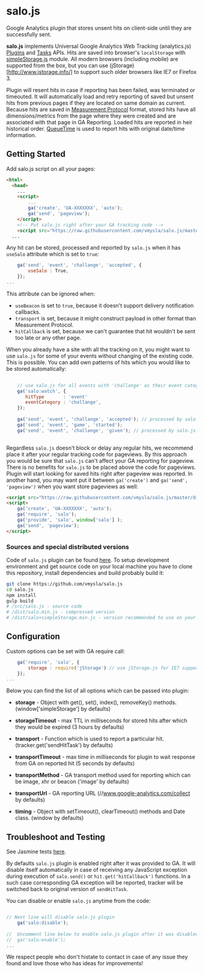 # salo.js
Google Analytics plugin that stores unsent hits on client-side until they are successfully sent.

**salo.js** implements Universal Google Analytics Web Tracking (analytics.js) [Plugins](https://developers.google.com/analytics/devguides/collection/analyticsjs/plugins) and [Tasks](https://developers.google.com/analytics/devguides/collection/analyticsjs/tasks) APIs.
Hits are saved into browser's `localStorage` with [simpleStorage.js](https://github.com/andris9/simpleStorage) module. All modern browsers (including mobile) are supported from the box, but you can use (jStorage)[http://www.jstorage.info/] to support such older browsers like IE7 or Firefox 3.

Plugin will resent hits in case if reporting has been failed, was terminated or timeouted. It will  automatically load and retry reporting of saved but unsent hits from previous pages if they are located on same domain as current. Because hits are saved in [Measurement Protocol](https://developers.google.com/analytics/devguides/collection/protocol/v1/) format, stored hits have all dimensions/metrics from the page where they were created and are associated with that page in GA Reporting. Loaded hits are reported in heir historical order. [QueueTime](https://developers.google.com/analytics/devguides/collection/protocol/v1/parameters#qt) is used to report hits with original date/time information.

## Getting Started
Add salo.js script on all your pages:
``` html
<html>
  <head>
  	...
  	<script>
  	 	...
  	 	ga('create', 'UA-XXXXXXX', 'auto');
  		ga('send', 'pageview');
	</script>
	<!-- Put salo.js right after your GA tracking code --> 
	<script src="https://raw.githubusercontent.com/vmysla/salo.js/master/dist/salo+simplestorage+autoprovide.min.js"></script>
  ...
```
Any hit can be stored, processed and reported by `salo.js` when it has `useSalo` attribute which is set to `true`:
``` javascript
	ga('send', 'event', 'challange', 'accepted', {
        useSalo : True,
	});
...
```
This attribute can be ignored when:
* `useBeacon` is set to `true`, because it doesn't support delivery notification callbacks.
* `transport` is set, because it might construct payload in other format than Measurement Protocol.
* `hitCallback` is set, because we can't guarantee that hit wouldn't be sent too late or any other page.

When you already have a site with all the tracking on it, you might want to use `salo.js` for some of your events without changing of the existing code. This is possible. You can add own patterns of hits which you would like to be stored automatically:

``` javascript
    
    // use salo.js for all events with 'challange' as their event category:
    ga('salo:watch', {
       hitType       : 'event'
       eventCategory : 'challange',
    });
    
	ga('send', 'event', 'challange', 'accepted'); // processed by salo.js
	ga('send', 'event', 'game', 'started');
	ga('send', 'event', 'challange', 'given'); // processed by salo.js
	
```

Regardless `salo.js` doesn't block or delay any regular hits, we recommend place it after your regular tracking code for pageviews. By this approach you would be sure that `salo.js` can't affect your GA reporting for pageview. There is no benefits for `salo.js` to be placed above the code for pageviews. Plugin will start looking for saved hits right after pageview was reported. In another hand, you may want put it between `ga('create')` and `ga('send', 'pageview')` when you want store pageviews as well:

``` html
<script src="https://raw.githubusercontent.com/vmysla/salo.js/master/dist/salo+simplestorage.min.js"></script>
<script>
	ga('create', 'UA-XXXXXXX', 'auto');
	ga('require', 'salo');
	ga('provide', 'salo', window['salo'] );
	ga('send', 'pageview');
</script>
```

### Sources and special distributed versions 
Code of `salo.js` plugin can be found [here](https://github.com/vmysla/salo.js/blob/master/src/salo.js).
To setup development environment and get source code on your local machine you have to clone this repository, install dependencies and build probably build it: 
``` bash
git clone https://github.com/vmysla/salo.js
cd salo.js
npm install
gulp build
# /src/salo.js - source code
# /dist/salo.min.js - compressed version
# /dist/salo+simpleStorage.min.js - version recommended to use on your site
```

## Configuration

Custom options can be set with GA require call:

``` javascript
	ga('require', 'salo', {
		storage : require('jStorage') // use jStorage.js for IE7 support
	});
...
```
Below you can find the list of all options which can be passed into plugin:

* **storage**   - Object with get(), set(), index(), removeKey() methods. (window['simpleStorage'] by defaults) 
* **storageTimeout**   - max TTL in milliseconds for stored hits after which they would be expired (3 hours by defaults)  


* **transport**   - Function which is used to report a particular hit. (tracker.get('sendHitTask') by defaults) 
* **transportTimeout** - max time in milliseconds for plugin to wait response from GA on reported hit (5 seconds by defaults)  
* **transportMethod** - GA transport method used for reporting which can be image, xhr or beacon ('image' by defaults) 
* **transportUrl**  - GA reporting URL (//www.google-analytics.com/collect by defaults) 


* **timing**  - Object with setTimeout(), clearTimeout() methods and Date class. (window by defaults) 

## 

## Troubleshoot and Testing
See Jasmine tests [here](https://github.com/vmysla/salo.js/blob/master/test/salo.spec.js).

By defaults `salo.js` plugin is enabled right after it was provided to GA. It will disable itself automatically in case of receiving any JavaScript exception during execution of `salo.send()` or `hit.get('hitCallback')` functions. In a such case corresponding GA exception will be reported, tracker will be switched back to original version of `sendHitTask`.

You can disable or enable `salo.js` anytime from the code:
``` javascript

// Next line will disable salo.js plugin
	ga('salo:disable');
	
//  Uncomment line below to enable salo.js plugin after it was disabled:
//  ga('salo:enable');
...
```
We respect people who don't histate to contact in case of any issue they found and love those who has ideas for improvements!